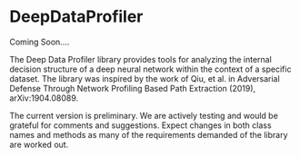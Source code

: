 # DeepDataProfiler

Coming Soon....

The Deep Data Profiler library provides tools for analyzing the internal decision structure of a deep neural network within the context of a specific dataset. The library was inspired by the work of Qiu, et al. in Adversarial Defense Through Network Profiling Based Path Extraction (2019), arXiv:1904.08089.

The current version is preliminary. We are actively testing and would be grateful for comments and suggestions. Expect changes in both class names and methods as many of the requirements demanded of the library are worked out.
